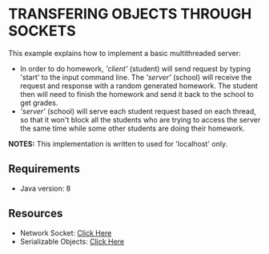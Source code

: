 # TRANSFERING OBJECTS THROUGH SOCKETS
This example explains how to implement a basic multithreaded server:
- In order to do homework, _'client'_ (student) will send request by typing 'start' to the input command line. The _'server'_ (school) will receive the request and response with a random generated homework. The student then will need to finish the homework and send it back to the school to get grades.
- _'server'_ (school) will serve each student request based on each thread, so that it won't block all the students who are trying to access the server the same time while some other students are doing their homework.

**NOTES:**
This implementation is written to used for 'localhost' only.

## Requirements
- Java version: 8

## Resources
- Network Socket: [Click Here](https://en.wikipedia.org/wiki/Network_socket)
- Serializable Objects: [Click Here](https://docs.oracle.com/javase/tutorial/jndi/objects/serial.html)
